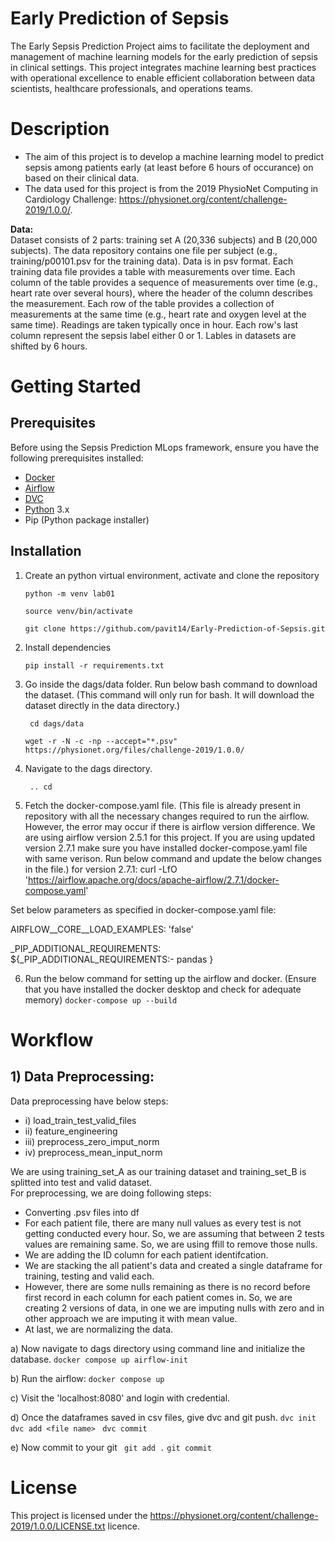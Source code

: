 # Early Prediction of Sepsis

The Early Sepsis Prediction Project aims to facilitate the deployment and management of machine learning models for the early prediction of sepsis in clinical settings. This project integrates machine learning best practices with operational excellence to enable efficient collaboration between data scientists, healthcare professionals, and operations teams.


# Description

- The aim of this project is to develop a machine learning model to predict sepsis among patients early (at least before 6 hours of occurance) on based on their clinical data.
- The data used for this project is from the 2019 PhysioNet Computing in Cardiology Challenge: https://physionet.org/content/challenge-2019/1.0.0/. 

<b>Data:</b><br>
Dataset consists of 2 parts: training set A (20,336 subjects) and B (20,000 subjects). The data repository contains one file per subject (e.g., training/p00101.psv for the training data). Data is in psv format. Each training data file provides a table with measurements over time. Each column of the table provides a sequence of measurements over time (e.g., heart rate over several hours), where the header of the column describes the measurement. Each row of the table provides a collection of measurements at the same time (e.g., heart rate and oxygen level at the same time). Readings are taken typically once in hour. Each row's last column represent the sepsis label either 0 or 1. Lables in datasets are shifted by 6 hours. 


# Getting Started
## Prerequisites
Before using the Sepsis Prediction MLops framework, ensure you have the following prerequisites installed:
- [Docker](https://www.docker.com/get-started/)
- [Airflow](https://airflow.apache.org/docs/apache-airflow/stable/start.html)
- [DVC](https://airflow.apache.org/docs/apache-airflow/stable/start.html)
- [Python](https://www.python.org/downloads/) 3.x
- Pip (Python package installer)

## Installation 

1) Create an python virtual environment, activate and clone the repository
    ```
    python -m venv lab01
    ```
    ```
    source venv/bin/activate
    ```
    ```
    git clone https://github.com/pavit14/Early-Prediction-of-Sepsis.git
    ```
3) Install dependencies
    ```
    pip install -r requirements.txt
    ```

5) Go inside the dags/data folder. Run below bash command to download the dataset. (This command will only run for bash. It will download the dataset directly in the data directory.)
   ```
    cd dags/data
    ```
    ```
    wget -r -N -c -np --accept="*.psv" https://physionet.org/files/challenge-2019/1.0.0/
    ```

7) Navigate to the dags directory.
   ```
    .. cd 
    ```

5) Fetch the docker-compose.yaml file. (This file is already present in repository with all the necessary changes required to run the airflow. However, the error may occur if there is airflow version difference. We are using airflow version 2.5.1 for this project. If you are using updated version 2.7.1 make sure you have installed docker-compose.yaml file with same verison. Run below command and update the below changes in the file.)
for version 2.7.1: 
curl -LfO 'https://airflow.apache.org/docs/apache-airflow/2.7.1/docker-compose.yaml' 

Set below parameters as specified in docker-compose.yaml file:

AIRFLOW__CORE__LOAD_EXAMPLES: 'false'

_PIP_ADDITIONAL_REQUIREMENTS: ${_PIP_ADDITIONAL_REQUIREMENTS:- pandas }

6) Run the below command for setting up the airflow and docker. 
(Ensure that you have installed the docker desktop and check for adequate memory)
 ```docker-compose up --build```


# Workflow
## 1) Data Preprocessing:
Data preprocessing have below steps:
- i) load_train_test_valid_files
- ii) feature_engineering
- iii) preprocess_zero_imput_norm
- iv) preprocess_mean_input_norm

We are using training_set_A as our training dataset and training_set_B is splitted into test and valid dataset. <br>
For preprocessing, we are doing following steps: <br>
- Converting .psv files into df
- For each patient file, there are many null values as every test is not getting conducted every hour. So, we are assuming that between 2 tests values are remaining same. So, we are using ffill to remove those nulls. 
- We are adding the ID column for each patient identifcation. 
- We are stacking the all patient's data and created a single dataframe for training, testing and valid each.
- However, there are some nulls remaining as there is no record before first record in each column for each patient comes in. So, we are creating 2 versions of data, in one we are imputing nulls with zero and in other approach we are imputing it with mean value. 
- At last, we are normalizing the data. 

a) Now navigate to dags directory using command line and initialize the database.
```docker compose up airflow-init```

b) Run the airflow:
```docker compose up```

c) Visit the 'localhost:8080' and login with credential.

d) Once the dataframes saved in csv files, give dvc and git push.
``` dvc init ```
``` dvc add <file name> ```
``` dvc commit```

e) Now commit to your git
``` git add .```
``` git commit ```

# License
This project is licensed under the https://physionet.org/content/challenge-2019/1.0.0/LICENSE.txt licence. 



















